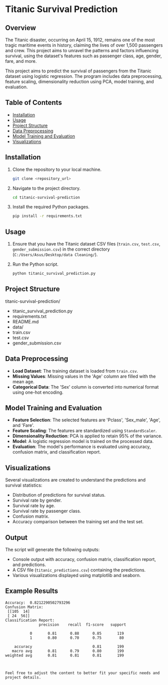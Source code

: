 # Titanic Survival Prediction

## Overview
The Titanic disaster, occurring on April 15, 1912, remains one of the most tragic maritime events in history, claiming the lives of over 1,500 passengers and crew. This project aims to unravel the patterns and factors influencing survival, using the dataset's features such as passenger class, age, gender, fare, and more.

This project aims to predict the survival of passengers from the Titanic dataset using logistic regression. The program includes data preprocessing, feature scaling, dimensionality reduction using PCA, model training, and evaluation.

## Table of Contents

- [Installation](#installation)
- [Usage](#usage)
- [Project Structure](#project-structure)
- [Data Preprocessing](#data-preprocessing)
- [Model Training and Evaluation](#model-training-and-evaluation)
- [Visualizations](#visualizations)

## Installation

1. Clone the repository to your local machine.
    ```bash
    git clone <repository_url>
    ```
2. Navigate to the project directory.
    ```bash
    cd titanic-survival-prediction
    ```
3. Install the required Python packages.
    ```bash
    pip install -r requirements.txt
    ```

## Usage

1. Ensure that you have the Titanic dataset CSV files (`train.csv`, `test.csv`, `gender_submission.csv`) in the correct directory (`C:/Users/Asus/Desktop/data Cleaning/`).

2. Run the Python script.
    ```bash
    python titanic_survival_prediction.py
    ```

## Project Structure

titanic-survival-prediction/
- titanic_survival_prediction.py
- requirements.txt
- README.md
- data/
- train.csv
- test.csv
- gender_submission.csv


## Data Preprocessing

- **Load Dataset**: The training dataset is loaded from `train.csv`.
- **Missing Values**: Missing values in the 'Age' column are filled with the mean age.
- **Categorical Data**: The 'Sex' column is converted into numerical format using one-hot encoding.

## Model Training and Evaluation

- **Feature Selection**: The selected features are 'Pclass', 'Sex_male', 'Age', and 'Fare'.
- **Feature Scaling**: The features are standardized using `StandardScaler`.
- **Dimensionality Reduction**: PCA is applied to retain 95% of the variance.
- **Model**: A logistic regression model is trained on the processed data.
- **Evaluation**: The model's performance is evaluated using accuracy, confusion matrix, and classification report.

## Visualizations

Several visualizations are created to understand the predictions and survival statistics:

- Distribution of predictions for survival status.
- Survival rate by gender.
- Survival rate by age.
- Survival rate by passenger class.
- Confusion matrix.
- Accuracy comparison between the training set and the test set.

## Output

The script will generate the following outputs:
- Console output with accuracy, confusion matrix, classification report, and predictions.
- A CSV file (`titanic_predictions.csv`) containing the predictions.
- Various visualizations displayed using matplotlib and seaborn.

## Example Results

```plaintext
Accuracy:  0.8212290502793296
Confusion Matrix:
 [[105  14]
 [ 24  56]]
Classification Report:
               precision    recall  f1-score   support

           0       0.81      0.88      0.85       119
           1       0.80      0.70      0.75        80

    accuracy                           0.81       199
   macro avg       0.81      0.79      0.80       199
weighted avg       0.81      0.81      0.81       199



Feel free to adjust the content to better fit your specific needs and project details.
